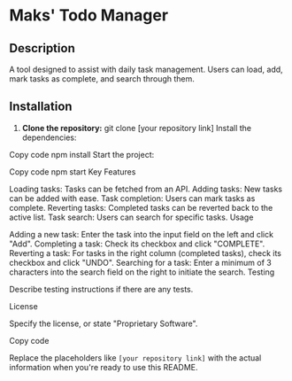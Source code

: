 # Maks' Todo Manager

## Description
A tool designed to assist with daily task management. Users can load, add, mark tasks as complete, and search through them.

## Installation
1. **Clone the repository:** 
   git clone [your repository link]
Install the dependencies:

Copy code
npm install
Start the project:

Copy code
npm start
Key Features

Loading tasks: Tasks can be fetched from an API.
Adding tasks: New tasks can be added with ease.
Task completion: Users can mark tasks as complete.
Reverting tasks: Completed tasks can be reverted back to the active list.
Task search: Users can search for specific tasks.
Usage

Adding a new task: Enter the task into the input field on the left and click "Add".
Completing a task: Check its checkbox and click "COMPLETE".
Reverting a task: For tasks in the right column (completed tasks), check its checkbox and click "UNDO".
Searching for a task: Enter a minimum of 3 characters into the search field on the right to initiate the search.
Testing

Describe testing instructions if there are any tests.

License

Specify the license, or state "Proprietary Software".

Copy code

Replace the placeholders like `[your repository link]` with the actual information when you're ready to use this README.